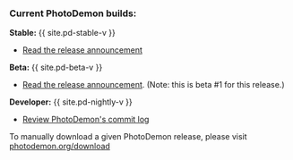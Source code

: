 ### Current PhotoDemon builds:

**Stable:** <a id="pdv_start_stable"></a>{{ site.pd-stable-v }}<a id="pdv_end_stable"></a>

 - <a id="pdra_stable" href="https://photodemon.org/2020/09/22/photodemon-8-4.html">Read the release announcement</a>

**Beta:** <a id="pdv_start_beta"></a>{{ site.pd-beta-v }}<a id="pdv_end_beta"></a>

 - <a id="pdra_beta" href="https://photodemon.org/2020/07/28/photodemon-8-0-beta">Read the release announcement</a>.  (Note: this is beta #<a id="pdv_beta_num_start"></a>1<a id="pdv_beta_num_end"></a> for this release.)

**Developer:** <a id="pdv_start_developer"></a>{{ site.pd-nightly-v }}<a id="pdv_end_developer"></a>

 - <a id="pdra_developer" href="https://github.com/tannerhelland/PhotoDemon/commits/main">Review PhotoDemon's commit log</a>

To manually download a given PhotoDemon release, please visit [photodemon.org/download](https://photodemon.org/download)
